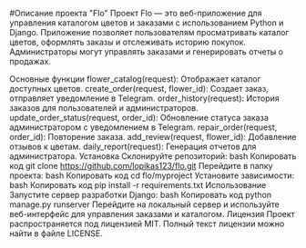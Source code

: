 #Описание проекта "Flo"
Проект Flo — это веб-приложение для управления каталогом цветов и заказами с использованием Python и Django. Приложение позволяет пользователям просматривать каталог цветов, оформлять заказы и отслеживать историю покупок. Администраторы могут управлять заказами и генерировать отчеты о продажах.

Основные функции
flower_catalog(request): Отображает каталог доступных цветов.
create_order(request, flower_id): Создает заказ, отправляет уведомление в Telegram.
order_history(request): История заказов для пользователей и администраторов.
update_order_status(request, order_id): Обновление статуса заказа администратором с уведомлением в Telegram.
repair_order(request, order_id): Повторение заказа.
add_review(request, flower_id): Добавление отзывов к цветам.
daily_report(request): Генерация отчетов для администратора.
Установка
Склонируйте репозиторий:
bash
Копировать код
git clone https://github.com/lopikas123/flo.git
Перейдите в папку проекта:
bash
Копировать код
cd flo/myproject
Установите зависимости:
bash
Копировать код
pip install -r requirements.txt
Использование
Запустите сервер разработки Django:
bash
Копировать код
python manage.py runserver
Перейдите на локальный сервер и используйте веб-интерфейс для управления заказами и каталогом.
Лицензия
Проект распространяется под лицензией MIT. Полный текст лицензии можно найти в файле LICENSE.
